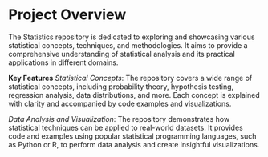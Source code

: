 # Project Overview
The Statistics repository is dedicated to exploring and showcasing various statistical concepts, techniques, and methodologies. It aims to provide a comprehensive understanding of statistical analysis and its practical applications in different domains.

**Key Features**
*Statistical Concepts*: The repository covers a wide range of statistical concepts, including probability theory, hypothesis testing, regression analysis, data distributions, and more. Each concept is explained with clarity and accompanied by code examples and visualizations.

*Data Analysis and Visualization*: The repository demonstrates how statistical techniques can be applied to real-world datasets. It provides code and examples using popular statistical programming languages, such as Python or R, to perform data analysis and create insightful visualizations.
